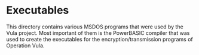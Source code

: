 # Executables
This directory contains various MSDOS programs that were used by the Vula project. Most important of them is the PowerBASIC compiler that was used to create the executables for the encryption/transmission programs of Operation Vula.

